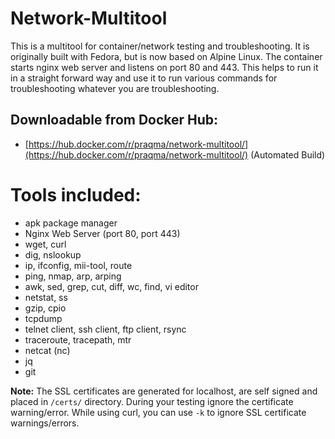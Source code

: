 # Network-Multitool
This is a multitool for container/network testing and troubleshooting. It is originally built with Fedora, but is now based on Alpine Linux. The container starts nginx web server and listens on port 80 and 443. This helps to run it in a straight forward way and use it to run various commands for troubleshooting whatever you are troubleshooting.

## Downloadable from Docker Hub: 
* [https://hub.docker.com/r/praqma/network-multitool/](https://hub.docker.com/r/praqma/network-multitool/)  (Automated Build)

# Tools included:
* apk package manager
* Nginx Web Server (port 80, port 443)
* wget, curl
* dig, nslookup
* ip, ifconfig, mii-tool, route
* ping, nmap, arp, arping
* awk, sed, grep, cut, diff, wc, find, vi editor
* netstat, ss
* gzip, cpio
* tcpdump
* telnet client, ssh client, ftp client, rsync
* traceroute, tracepath, mtr
* netcat (nc)
* jq
* git


**Note:** The SSL certificates are generated for localhost, are self signed and placed in `/certs/` directory. During your testing ignore the certificate warning/error. While using curl, you can use `-k` to ignore SSL certificate warnings/errors. 
